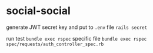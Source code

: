 # social-social

generate JWT secret key and put to `.env` file
`rails secret`

run test
`bundle exec rspec`
specific file
`bundle exec rspec spec/requests/auth_controller_spec.rb`